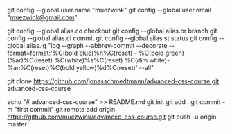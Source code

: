 git config --global user.name "muezwink"
git config --global user.email "muezwink@gmail.com"

git config --global alias.co checkout
git config --global alias.br branch
git config --global alias.ci commit
git config --global alias.st status 
git config --global alias.lg "log --graph --abbrev-commit --decorate --format=format:'%C(bold blue)%h%C(reset) - %C(bold green)(%ar)%C(reset) %C(white)%s%C(reset) %C(dim white)- %an%C(reset)%C(bold yellow)%d%C(reset)' --all"

git clone https://github.com/jonasschmedtmann/advanced-css-course.git advanced-css-course

echo "# advanced-css-course" >> README.md
git init
git add .
git commit -m "first commit"
git remote add origin https://github.com/muezwink/advanced-css-course.git
git push -u origin master